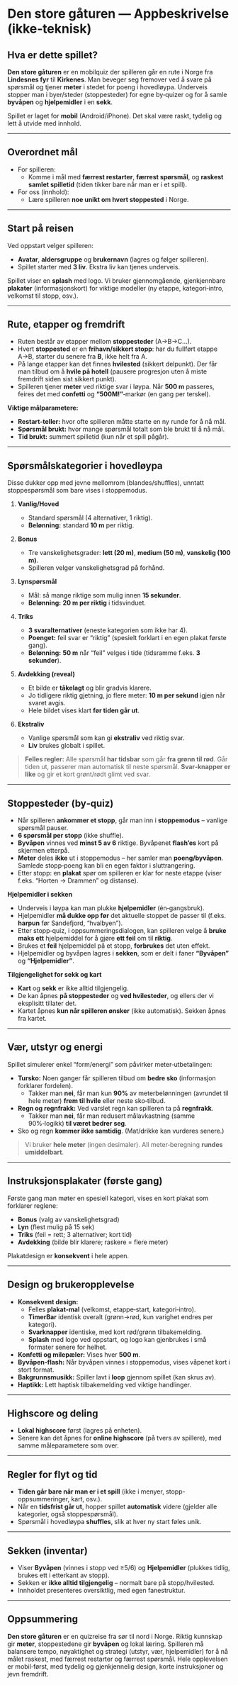 
# Den store gåturen — Appbeskrivelse (ikke‑teknisk)

## Hva er dette spillet?
**Den store gåturen** er en mobilquiz der spilleren går en rute i Norge fra **Lindesnes fyr** til **Kirkenes**. Man beveger seg fremover ved å svare på spørsmål og tjener **meter** i stedet for poeng i hovedløypa. Underveis stopper man i byer/steder (stoppesteder) for egne by‑quizer og for å samle **byvåpen** og **hjelpemidler** i en **sekk**.

Spillet er laget for **mobil** (Android/iPhone). Det skal være raskt, tydelig og lett å utvide med innhold.

---

## Overordnet mål
- For spilleren: 
  - Komme i mål med **færrest restarter**, **færrest spørsmål**, og **raskest samlet spilletid** (tiden tikker bare når man er i et spill).
- For oss (innhold): 
  - Lære spilleren **noe unikt om hvert stoppested** i Norge.

---

## Start på reisen
Ved oppstart velger spilleren:
- **Avatar**, **aldersgruppe** og **brukernavn** (lagres og følger spilleren).
- Spillet starter med **3 liv**. Ekstra liv kan tjenes underveis.

Spillet viser en **splash** med logo. Vi bruker gjennomgående, gjenkjennbare **plakater** (informasjonskort) for viktige modeller (ny etappe, kategori‑intro, velkomst til stopp, osv.).

---

## Rute, etapper og fremdrift
- Ruten består av etapper mellom **stoppesteder** (A→B→C…). 
- Hvert **stoppested** er en **frihavn/sikkert stopp**: har du fullført etappe A→B, starter du senere fra **B**, ikke helt fra A.
- På lange etapper kan det finnes **hvilested** (sikkert delpunkt). Der får man tilbud om å **hvile på hotell** (pausere progresjon uten å miste fremdrift siden sist sikkert punkt).
- Spilleren tjener **meter** ved riktige svar i løypa. Når **500 m** passeres, feires det med **confetti** og **“500M!”**‑markør (en gang per terskel).

**Viktige målparametere:**
- **Restart‑teller:** hvor ofte spilleren måtte starte en ny runde for å nå mål.
- **Spørsmål brukt:** hvor mange spørsmål totalt som ble brukt til å nå mål.
- **Tid brukt:** summert spilletid (kun når et spill pågår).

---

## Spørsmålskategorier i hovedløypa
Disse dukker opp med jevne mellomrom (blandes/shuffles), unntatt stoppespørsmål som bare vises i stoppemodus.

1) **Vanlig/Hoved**  
   - Standard spørsmål (4 alternativer, 1 riktig).  
   - **Belønning:** standard **10 m** per riktig.

2) **Bonus**  
   - Tre vanskelighetsgrader: **lett (20 m)**, **medium (50 m)**, **vanskelig (100 m)**.  
   - Spilleren velger vanskelighetsgrad på forhånd.

3) **Lynspørsmål**  
   - Mål: så mange riktige som mulig innen **15 sekunder**.  
   - **Belønning:** **20 m per riktig** i tidsvinduet.

4) **Triks**  
   - **3 svaralternativer** (eneste kategorien som ikke har 4).  
   - **Poenget:** feil svar er “riktig” (spesielt forklart i en egen plakat første gang).  
   - **Belønning:** **50 m** når “feil” velges i tide (tidsramme f.eks. **3 sekunder**).

5) **Avdekking (reveal)**  
   - Et bilde er **tåkelagt** og blir gradvis klarere.  
   - Jo tidligere riktig gjetning, jo flere meter: **10 m per sekund** igjen når svaret avgis.  
   - Hele bildet vises klart **før tiden går ut**.

6) **Ekstraliv**  
   - Vanlige spørsmål som kan gi **ekstraliv** ved riktig svar.  
   - **Liv** brukes globalt i spillet.

> **Felles regler:** Alle spørsmål **har tidsbar** som går **fra grønn til rød**. Går tiden ut, passerer man automatisk til neste spørsmål. **Svar‑knapper er like** og gir et kort grønt/rødt glimt ved svar.

---

## Stoppesteder (by‑quiz)
- Når spilleren **ankommer et stopp**, går man inn i **stoppemodus** – vanlige spørsmål pauser.  
- **6 spørsmål per stopp** (ikke shuffle).  
- **Byvåpen** vinnes ved **minst 5 av 6** riktige. Byvåpenet **flash’es** kort på skjermen etterpå.  
- **Meter** deles **ikke** ut i stoppemodus – her samler man **poeng/byvåpen**. Samlede stopp‑poeng kan bli en egen faktor i sluttrangering.  
- Etter stopp: en **plakat** spør om spilleren er klar for neste etappe (viser f.eks. “Horten → Drammen” og distanse).

**Hjelpemidler i sekken**  
- Underveis i løypa kan man plukke **hjelpemidler** (én‑gangsbruk).  
- Hjelpemidler **må dukke opp før** det aktuelle stoppet de passer til (f.eks. **harpun** før Sandefjord, “hvalbyen”).  
- Etter stopp‑quiz, i oppsummeringsdialogen, kan spilleren velge å **bruke maks ett** hjelpemiddel for å gjøre **ett feil** om til **riktig**.  
- Brukes et **feil** hjelpemiddel på et stopp, **forbrukes** det uten effekt.  
- Hjelpemidler og byvåpen lagres i **sekken**, som er delt i faner **“Byvåpen”** og **“Hjelpemidler”**.

**Tilgjengelighet for sekk og kart**  
- **Kart** og **sekk** er ikke alltid tilgjengelig.  
- De kan åpnes **på stoppesteder** og **ved hvilesteder**, og ellers der vi eksplisitt tillater det.  
- Kartet åpnes **kun når spilleren ønsker** (ikke automatisk). Sekken åpnes fra kartet.

---

## Vær, utstyr og energi
Spillet simulerer enkel “form/energi” som påvirker meter‑utbetalingen:
- **Tursko:** Noen ganger får spilleren tilbud om **bedre sko** (informasjon forklarer fordelen).  
  - Takker man **nei**, får man kun **90%** av meterbelønningen (avrundet til hele meter) **frem til hvile** eller neste sko‑tilbud.
- **Regn og regnfrakk:** Ved varslet regn kan spilleren ta på **regnfrakk**.  
  - Takker man **nei**, får man redusert målavkastning (samme 90%‑logikk) **til været bedrer seg**.
- Sko og regn **kommer ikke samtidig**. (Mat/drikke kan vurderes senere.)

> Vi bruker **hele meter** (ingen desimaler). All meter‑beregning **rundes umiddelbart**.

---

## Instruksjonsplakater (første gang)
Første gang man møter en spesiell kategori, vises en kort plakat som forklarer reglene:
- **Bonus** (valg av vanskelighetsgrad)  
- **Lyn** (flest mulig på 15 sek)  
- **Triks** (feil = rett; 3 alternativer; kort tid)  
- **Avdekking** (bilde blir klarere; raskere = flere meter)

Plakatdesign er **konsekvent** i hele appen.

---

## Design og brukeropplevelse
- **Konsekvent design:** 
  - Felles **plakat‑mal** (velkomst, etappe‑start, kategori‑intro).  
  - **TimerBar** identisk overalt (grønn→rød, kun varighet endres per kategori).  
  - **Svarknapper** identiske, med kort rød/grønn tilbakemelding.  
  - **Splash** med logo ved oppstart, og logo kan gjenbrukes i små formater senere for helhet.
- **Konfetti og milepæler:** Vises hver **500 m**.  
- **Byvåpen‑flash:** Når byvåpen vinnes i stoppemodus, vises våpenet kort i stort format.
- **Bakgrunnsmusikk:** Spiller lavt i **loop** gjennom spillet (kan skrus av).  
- **Haptikk:** Lett haptisk tilbakemelding ved viktige handlinger.

---

## Highscore og deling
- **Lokal highscore** først (lagres på enheten).  
- Senere kan det åpnes for **online highscore** (på tvers av spillere), med samme måleparametere som over.

---

## Regler for flyt og tid
- **Tiden går bare når man er i et spill** (ikke i menyer, stopp-oppsummeringer, kart, osv.).  
- Når en **tidsfrist går ut**, hopper spillet **automatisk** videre (gjelder alle kategorier, også stoppespørsmål).  
- Spørsmål i hovedløypa **shuffles**, slik at hver ny start føles unik.

---

## Sekken (inventar)
- Viser **Byvåpen** (vinnes i stopp ved ≥5/6) og **Hjelpemidler** (plukkes tidlig, brukes ett i etterkant av stopp).  
- Sekken er **ikke alltid tilgjengelig** – normalt bare på stopp/hvilested.  
- Innholdet presenteres oversiktlig, med egen fanestruktur.

---

## Oppsummering
**Den store gåturen** er en quizreise fra sør til nord i Norge. Riktig kunnskap gir **meter**, stoppestedene gir **byvåpen** og lokal læring. Spilleren må balansere tempo, nøyaktighet og strategi (utstyr, vær, hjelpemidler) for å nå målet raskest, med færrest restarter og færrest spørsmål. Hele opplevelsen er mobil‑først, med tydelig og gjenkjennelig design, korte instruksjoner og jevn fremdrift.

